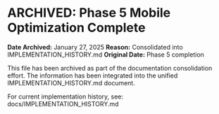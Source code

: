 # ARCHIVED: Phase 5 Mobile Optimization Complete
**Date Archived:** January 27, 2025
**Reason:** Consolidated into IMPLEMENTATION_HISTORY.md
**Original Date:** Phase 5 completion

This file has been archived as part of the documentation consolidation effort. The information has been integrated into the unified IMPLEMENTATION_HISTORY.md document.

For current implementation history, see: docs/IMPLEMENTATION_HISTORY.md